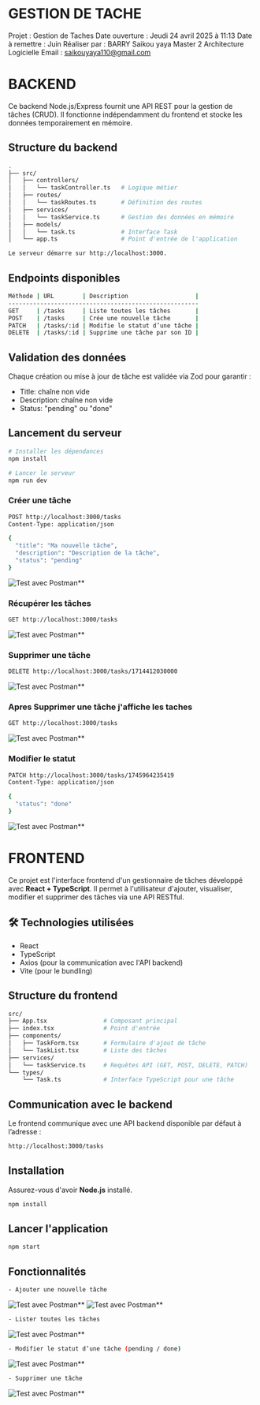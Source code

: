 # GESTION DE TACHE

Projet          : Gestion de Taches 
Date ouverture  : Jeudi 24 avril 2025 à 11:13 
Date à remettre : Juin
Réaliser par    : BARRY Saikou yaya Master 2 Architecture Logicielle
Email           : saikouyaya110@gmail.com


# BACKEND

Ce backend Node.js/Express fournit une API REST pour la gestion de tâches (CRUD). Il fonctionne indépendamment du frontend et stocke les données temporairement en mémoire.

## Structure du backend

``` bash
.
├── src/
│   ├── controllers/
│   │   └── taskController.ts   # Logique métier
│   ├── routes/
│   │   └── taskRoutes.ts       # Définition des routes
│   ├── services/
│   │   └── taskService.ts      # Gestion des données en mémoire
│   ├── models/
│   │   └── task.ts             # Interface Task
│   └── app.ts                  # Point d'entrée de l'application
```

```bash
Le serveur démarre sur http://localhost:3000.
```


## Endpoints disponibles

```bash
Méthode | URL        | Description                   |
------------------------------------------------------
GET     | /tasks     | Liste toutes les tâches       |
POST    | /tasks     | Crée une nouvelle tâche       |
PATCH   | /tasks/:id | Modifie le statut d’une tâche |
DELETE  | /tasks/:id | Supprime une tâche par son ID |
```

## Validation des données
Chaque création ou mise à jour de tâche est validée via Zod pour garantir :

  - Title: chaîne non vide
  - Description: chaîne non vide
  - Status: "pending" ou "done"

##  Lancement du serveur

```bash
# Installer les dépendances
npm install

# Lancer le serveur
npm run dev
```


### Créer une tâche
```bash
POST http://localhost:3000/tasks
Content-Type: application/json

{
  "title": "Ma nouvelle tâche",
  "description": "Description de la tâche",
  "status": "pending"
}
```
![Test avec Postman**](./assets/a.png)

### Récupérer les tâches
```bash
GET http://localhost:3000/tasks
```
![Test avec Postman**](./assets/b.png)

### Supprimer une tâche
```bash
DELETE http://localhost:3000/tasks/1714412030000
```
![Test avec Postman**](./assets/d.png)

### Apres Supprimer une tâche j'affiche les taches
```bash
GET http://localhost:3000/tasks
```
![Test avec Postman**](./assets/e.png)

### Modifier le statut
```bash
PATCH http://localhost:3000/tasks/1745964235419
Content-Type: application/json

{
  "status": "done"
}
```
![Test avec Postman**](./assets/f.png)

# FRONTEND

Ce projet est l'interface frontend d'un gestionnaire de tâches développé avec **React + TypeScript**. Il permet à l'utilisateur d'ajouter, visualiser, modifier et supprimer des tâches via une API RESTful.

## 🛠️ Technologies utilisées

- React
- TypeScript
- Axios (pour la communication avec l'API backend)
- Vite (pour le bundling)

##  Structure du frontend
```bash
src/
├── App.tsx                # Composant principal
├── index.tsx              # Point d'entrée
├── components/
│   ├── TaskForm.tsx       # Formulaire d'ajout de tâche
│   └── TaskList.tsx       # Liste des tâches
├── services/
│   └── taskService.ts     # Requêtes API (GET, POST, DELETE, PATCH)
└── types/
    └── Task.ts            # Interface TypeScript pour une tâche
```

## Communication avec le backend
Le frontend communique avec une API backend disponible par défaut à l’adresse :
```bash
http://localhost:3000/tasks
```

##  Installation

Assurez-vous d'avoir **Node.js** installé.
```bash
npm install
```

## Lancer l'application
```bash
npm start
```

## Fonctionnalités

```bash
- Ajouter une nouvelle tâche
```
![Test avec Postman**](./assets/ajouter_tache.png)
![Test avec Postman**](./assets/ajouter_tache2.png)

```bash
- Lister toutes les tâches
```
![Test avec Postman**](./assets/ajouter_tache2.png)


```bash
- Modifier le statut d’une tâche (pending / done)
```
![Test avec Postman**](./assets/modifier_tache.png)

```bash
- Supprimer une tâche
```
![Test avec Postman**](./assets/supprimer_tache.png)

